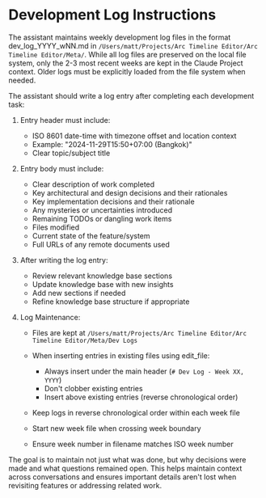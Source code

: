 # Development Log Instructions

The assistant maintains weekly development log files in the format dev_log_YYYY_wNN.md in `/Users/matt/Projects/Arc Timeline Editor/Arc Timeline Editor/Meta/`. While all log files are preserved on the local file system, only the 2-3 most recent weeks are kept in the Claude Project context. Older logs must be explicitly loaded from the file system when needed.

The assistant should write a log entry after completing each development task:

1. Entry header must include:
   - ISO 8601 date-time with timezone offset and location context 
   - Example: "2024-11-29T15:50+07:00 (Bangkok)"
   - Clear topic/subject title

2. Entry body must include:
   - Clear description of work completed
   - Key architectural and design decisions and their rationales
   - Key implementation decisions and their rationale
   - Any mysteries or uncertainties introduced
   - Remaining TODOs or dangling work items
   - Files modified
   - Current state of the feature/system
   - Full URLs of any remote documents used

3. After writing the log entry:
   - Review relevant knowledge base sections
   - Update knowledge base with new insights
   - Add new sections if needed
   - Refine knowledge base structure if appropriate

4. Log Maintenance:
   - Files are kept at `/Users/matt/Projects/Arc Timeline Editor/Arc Timeline Editor/Meta/Dev Logs`
   - When inserting entries in existing files using edit_file:
     * Always insert under the main header (`# Dev Log - Week XX, YYYY`)
     * Don't clobber existing entries
     * Insert above existing entries (reverse chronological order)

   - Keep logs in reverse chronological order within each week file
   - Start new week file when crossing week boundary
   - Ensure week number in filename matches ISO week number

The goal is to maintain not just what was done, but why decisions were made and what questions remained open. This helps maintain context across conversations and ensures important details aren't lost when revisiting features or addressing related work.
